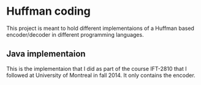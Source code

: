 # Huffman coding
This project is meant to hold different implementaions of a Huffman based encoder/decoder in different programming languages.

## Java implementaion
This is the implementaion that I did as part of the course IFT-2810 that I followed at University of Montreal in fall 2014. It only contains the encoder.
